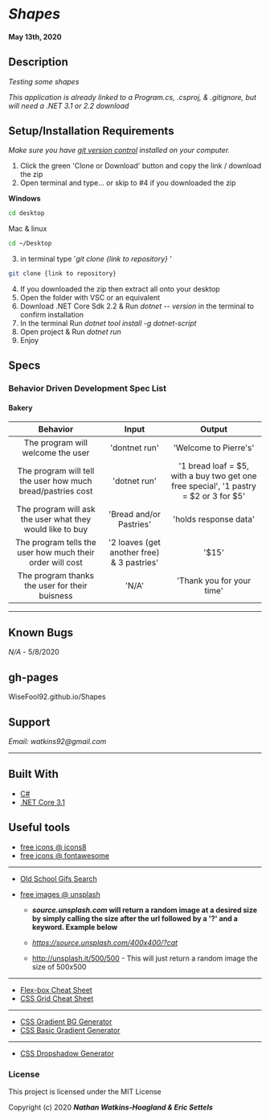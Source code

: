 # _Shapes_

#### May 13th, 2020

## Description

_Testing some shapes_

_This application is already linked to a Program.cs, .csproj, & .gitignore, but will need a .NET 3.1 or 2.2 download_

## Setup/Installation Requirements

_Make sure you have [git version control](https://git-scm.com/downloads) installed on your computer._

1. Click the green 'Clone or Download' button and copy the link / download the zip
2. Open terminal and type... or skip to #4 if you downloaded the zip

**Windows**

```sh
cd desktop
```

Mac & linux

```sh
cd ~/Desktop
```

3.  in terminal type '_git clone {link to repository}_ '

```sh
git clone {link to repository}
```
4. If you downloaded the zip then extract all onto your desktop
5. Open the folder with VSC or an equivalent
6. Download .NET Core Sdk 2.2 & Run _dotnet -- version_ in the terminal to confirm installation
7. In the terminal Run _dotnet tool install -g dotnet-script_
8. Open project & Run _dotnet run_
9. Enjoy

## Specs

### Behavior Driven Development Spec List
#### Bakery
|                          Behavior                          | Input  | Output  |
| :--------------------------------------------------------: | :----: | :-----: |
| The program will welcome the user | 'dontnet run' | 'Welcome to Pierre's'  |
| The program will tell the user how much bread/pastries cost | 'dotnet run' | '1 bread loaf = $5, with a buy two get one free special', '1 pastry = $2 or 3 for $5' |
| The program will ask the user what they would like to buy | 'Bread and/or Pastries' | 'holds response data' |
| The program tells the user how much their order will cost | '2 loaves (get another free) & 3 pastries' | '$15' |
| The program thanks the user for their buisness | 'N/A' | 'Thank you for your time' |

---
## Known Bugs

_N/A_ - 5/8/2020

## gh-pages

WiseFool92.github.io/Shapes

## Support

_Email: watkins92@gmail.com_

---
## Built With

- [C#](https://docs.microsoft.com/en-us/dotnet/csharp/)
- [.NET Core 3.1](https://dotnet.microsoft.com/download/dotnet-core/3.1)

## Useful tools

- [free icons @ icons8](https://icons8.com/)
- [free icons @ fontawesome](https://fontawesome.com/)

---

- [Old School Gifs Search](https://gifcities.org/)
- [free images @ unsplash](https://unsplash.com/)

  - **_source.unsplash.com_ will return a random image at a desired size by simply calling the size after the url followed by a '?' and a keyword. Example below**

  - _https://source.unsplash.com/400x400/?cat_
  - http://unsplash.it/500/500 - This will just return a random image the size of 500x500

---

- [Flex-box Cheat Sheet](http://yoksel.github.io/flex-cheatsheet/)
- [CSS Grid Cheat Sheet](http://grid.malven.co/)

---

- [CSS Gradient BG Generator](https://mycolor.space/gradient)
- [CSS Basic Gradient Generator](https://cssgradient.io/)

---

- [CSS Dropshadow Generator](https://cssgenerator.org/box-shadow-css-generator.html)

### License

This project is licensed under the MIT License

Copyright (c) 2020 **_Nathan Watkins-Hoagland & Eric Settels_**
